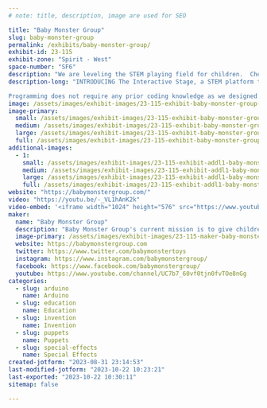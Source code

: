 ```yaml
---
# note: title, description, image are used for SEO

title: "Baby Monster Group"
slug: baby-monster-group
permalink: /exhibits/baby-monster-group/
exhibit-id: 23-115
exhibit-zone: "Spirit - West"
space-number: "SF6"
description: "We are leveling the STEM playing field for children.  Check out our programmable Interactive Stage. "
description-long: "INTRODUCING The Interactive Stage, a STEM platform that appeals to a child's natural sense of play. Come check out how you can program your show live on a puppet stage. 

Programming does not require any prior coding knowledge as we designed the user interface with the concept called experiential programming. Just play with the app and you will be able to experience the outcome in the physical world instantaneously. Adjust and modify as a real theater technicians do."
image: /assets/images/exhibit-images/23-115-exhibit-baby-monster-group-code-art-2023-large.jpg
image-primary: 
  small: /assets/images/exhibit-images/23-115-exhibit-baby-monster-group-code-art-2023-small.jpg
  medium: /assets/images/exhibit-images/23-115-exhibit-baby-monster-group-code-art-2023-medium.jpg
  large: /assets/images/exhibit-images/23-115-exhibit-baby-monster-group-code-art-2023-large.jpg
  full: /assets/images/exhibit-images/23-115-exhibit-baby-monster-group-code-art-2023-full.jpg
additional-images: 
  - 1:
    small: /assets/images/exhibit-images/23-115-exhibit-addl1-baby-monster-group-10-inch-tablet-1-small.png
    medium: /assets/images/exhibit-images/23-115-exhibit-addl1-baby-monster-group-10-inch-tablet-1-medium.png
    large: /assets/images/exhibit-images/23-115-exhibit-addl1-baby-monster-group-10-inch-tablet-1-large.png
    full: /assets/images/exhibit-images/23-115-exhibit-addl1-baby-monster-group-10-inch-tablet-1-full.png
website: "https://babymonstergroup.com/"
video: "https://youtu.be/-_VL1hAnK2k"
video-embed: '<iframe width="1024" height="576" src="https://www.youtube.com/embed/-_VL1hAnK2k?feature=oembed" frameborder="0" allow="accelerometer; autoplay; clipboard-write; encrypted-media; gyroscope; picture-in-picture; web-share" allowfullscreen title="Interactive Stage, a STEM learning platform"></iframe>'
maker: 
  name: "Baby Monster Group"
  description: "Baby Monster Group's current mission is to give children of any age, gender and economic background an equal opportunity to learn STEM (Science, Technology, Engineering and Math) through play."
  image-primary: /assets/images/exhibit-images/23-115-maker-baby-monster-group-babymonsterlogo-1-medium.png
  website: https://babymonstergroup.com
  twitter: https://www.twitter.com/babymonstertoys
  instagram: https://www.instagram.com/babymonstergroup/
  facebook: https://www.facebook.com/babymonstergroup/
  youtube: https://www.youtube.com/channel/UC7b7_60vf0tjn0fvTOe8nGg
categories: 
  - slug: arduino
    name: Arduino
  - slug: education
    name: Education
  - slug: invention
    name: Invention
  - slug: puppets
    name: Puppets
  - slug: special-effects
    name: Special Effects
created-jotform: "2023-08-31 23:14:53"
last-modified-jotform: "2023-10-22 10:23:21"
last-exported: "2023-10-22 10:30:11"
sitemap: false

---
```

